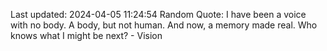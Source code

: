 Last updated: 2024-04-05 11:24:54
Random Quote: I have been a voice with no body. A body, but not human. And now, a memory made real. Who knows what I might be next? - Vision